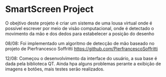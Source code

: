 # SmartScreen Project

O obejtivo deste projeto é criar um sistema de uma lousa virtual onde é possível escrever por meio de visão computacional, onde é detectado o movimento da mão e dos dedos para estabelecer a posição do desenho

08/08: Foi implementado um algoritmo de detecção de mão baseado no projeto de Pierfrancesco Soffritti https://github.com/PierfrancescoSoffritti 

12/08: Começou o desenvolvimento da interface do usuário, a sua base é dada pela biblioteca QT. Ainda hpa alguns problemas perante a exibição de imagens e botões, mais testes serão realizados.
